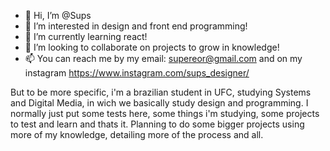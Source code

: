 - 👋 Hi, I’m @Sups
- 👀 I’m interested in design and front end programming!
- 🌱 I’m currently learning react!
- 💞️ I’m looking to collaborate on projects to grow in knowledge!
- 📫 You can reach me by my email: supereor@gmail.com and on my instagram https://www.instagram.com/sups_designer/

<!---
TheSupereor/TheSupereor is a ✨ special ✨ repository because its `README.md` (this file) appears on your GitHub profile.
You can click the Preview link to take a look at your changes.
--->

But to be more specific, i'm a brazilian student in UFC, studying Systems and Digital Media, in wich we basically study design and programming. I normally just put some tests here, some things i'm studying, some projects to test and learn and thats it. Planning to do some bigger projects using more of my knowledge, detailing more of the process and all.
